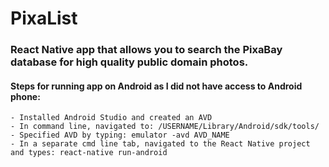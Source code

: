 # PixaList

### React Native app that allows you to search the PixaBay database for high quality public domain photos.

#### Steps for running app on Android as I did not have access to Android phone:
    - Installed Android Studio and created an AVD
    - In command line, navigated to: /USERNAME/Library/Android/sdk/tools/
    - Specified AVD by typing: emulator -avd AVD_NAME
    - In a separate cmd line tab, navigated to the React Native project and types: react-native run-android
